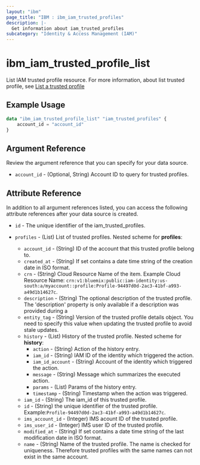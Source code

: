 ```yaml
---
layout: "ibm"
page_title: "IBM : ibm_iam_trusted_profiles"
description: |-
  Get information about iam_trusted_profiles
subcategory: "Identity & Access Management (IAM)"
---
```


# ibm_iam_trusted_profile_list

List IAM trusted profile resource. For more information, about list trusted profile, see [List a trusted profile](https://cloud.ibm.com/apidocs/iam-identity-token-api#list-profile)

## Example Usage

```terraform
data "ibm_iam_trusted_profile_list" "iam_trusted_profiles" {
	account_id = "account_id"
}
```

## Argument Reference

Review the argument reference that you can specify for your data source.

* `account_id` - (Optional, String) Account ID to query for trusted profiles.

## Attribute Reference

In addition to all argument references listed, you can access the following attribute references after your data source is created.

* `id` - The unique identifier of the iam_trusted_profiles.

* `profiles` - (List) List of trusted profiles.
  Nested scheme for **profiles**:
    * `account_id` - (String) ID of the account that this trusted profile belong to.
	* `created_at` - (String) If set contains a date time string of the creation date in ISO format.
	* `crn` - (String) Cloud Resource Name of the item. Example Cloud Resource Name: `crn:v1:bluemix:public:iam-identity:us-south:a/myaccount::profile:Profile-94497d0d-2ac3-41bf-a993-a49d1b14627c`.
	* `description` - (String) The optional description of the trusted profile. The 'description' property is only available if a description was provided during a 
	* `entity_tag` - (String) Version of the trusted profile details object. You need to specify this value when updating the trusted profile to avoid stale updates.
	* `history` - (List) History of the trusted profile.
	  Nested scheme for **history**:
		* `action` - (String) Action of the history entry.
		* `iam_id` - (String) IAM ID of the identity which triggered the action.
		* `iam_id_account` - (String) Account of the identity which triggered the action.
		* `message` - (String) Message which summarizes the executed action.
		* `params` - (List) Params of the history entry.
		* `timestamp` - (String) Timestamp when the action was triggered.
	* `iam_id` - (String) The iam_id of this trusted profile.
	* `id` - (String) the unique identifier of the trusted profile. Example:`Profile-94497d0d-2ac3-41bf-a993-a49d1b14627c`.
	* `ims_account_id` - (Integer) IMS acount ID of the trusted profile.
	* `ims_user_id` - (Integer) IMS user ID of the trusted profile.
	* `modified_at` - (String) If set contains a date time string of the last modification date in ISO format.
	* `name` - (String) Name of the trusted profile. The name is checked for uniqueness. Therefore trusted profiles with the same names can not exist in the same account.

